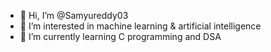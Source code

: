 - 👋 Hi, I’m @Samyureddy03
- 👀 I’m interested in machine learning & artificial intelligence 
- 🌱 I’m currently learning C programming and DSA

<!---
Samyureddy03/Samyureddy03 is a ✨ special ✨ repository because its `README.md` (this file) appears on your GitHub profile.
You can click the Preview link to take a look at your changes.
--->
